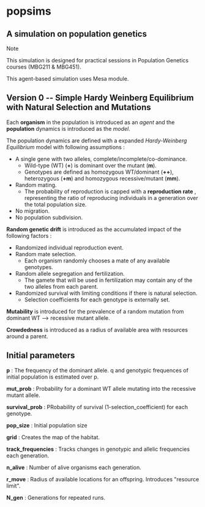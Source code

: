 # popsims
## A simulation on population genetics

>[!NOTE]
>This simulation is designed for practical sessions in Population Genetics courses (MBG211 & MBG451).

This agent-based simulation uses Mesa module.



## Version 0 -- Simple Hardy Weinberg Equilibrium with Natural Selection and Mutations

Each **organism** in the population is introduced as an *agent* and the **population** dynamics is introduced as the *model*.

The population dynamics are defined with a expanded *Hardy-Weinberg Equilibrium* model with following assumptions :
* A single gene with two alleles, complete/incomplete/co-dominance.
  * Wild-type (WT) (**+**) is dominant over the mutant (**m**).
  * Genotypes are defined as homozygous WT/dominant (**++**), heterozygous (**+m**) and homozygous recessive/mutant (**mm**). 
* Random mating.
  * The probability of reproduction is capped with a **reproduction rate** , representing the ratio of reproducing individuals in a generation over the total population size.
* No migration.
* No population subdivision.

**Random genetic drift** is introduced as the accumulated impact of the following factors :
* Randomized individual reproduction event.
* Random mate selection.
  * Each organism randomly chooses a mate of any available genotypes.
* Random allele segregation and fertilization.
  * The gamete that will be used in fertilization may contain any of the two alleles from each parent.
* Randomized survival with limiting conditions if there is natural selection.
  * Selection coefficients for each genotype is externally set.

**Mutability** is introduced for the prevalence of a random mutation from dominant WT --> recessive mutant allele.

**Crowdedness** is introduced as a radius of available area with resources around a parent.

## Initial parameters 
**p**                  : The frequency of the dominant allele. q and genotypic frequences of initial population is estimated over p.

**mut_prob**           : Probability for a dominant WT allele mutating into the recessive mutant allele.

**survival_prob**      : PRobability of survival (1-selection_coefficient) for each genotype.

**pop_size**           : Initial population size

**grid**               : Creates the map of the habitat.

**track_frequencies**  : Tracks changes in genotypic and allelic frequencies each generation.

**n_alive**            : Number of alive organisms each generation.

**r_move**             : Radius of available locations for an offspring. Introduces "resource limit".

**N_gen**              : Generations for repeated runs.
